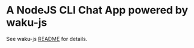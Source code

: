 # A NodeJS CLI Chat App powered by waku-js

See waku-js [README](../../README.md#cli-chat-app-nodejs) for details.
